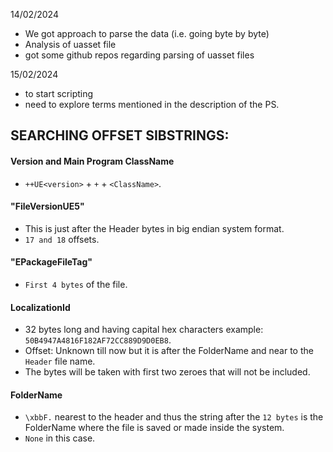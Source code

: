 14/02/2024
- We got approach to parse the data (i.e. going byte by byte)
- Analysis of uasset file
- got some github repos regarding parsing of uasset files

15/02/2024
- to start scripting 
- need to explore terms mentioned in the description of the PS.


## SEARCHING OFFSET SIBSTRINGS:

#### Version and Main Program ClassName

- `++UE<version>` + `+` + `<ClassName>`.

#### "FileVersionUE5"

- This is just after the Header bytes in big endian system format.
- `17 and 18` offsets.

#### "EPackageFileTag"

- `First 4 bytes` of the file.

#### LocalizationId

- 32 bytes long and having capital hex characters example: `50B4947A4816F182AF72CC889D9D0EB8`.
- Offset: Unknown till now but it is after the FolderName and near to the `Header` file name.
- The bytes will be taken with first two zeroes that will not be included.

#### FolderName

- `\xbbF.` nearest to the header and thus the string after the `12 bytes` is the FolderName where the file is saved or made inside the system.
- `None` in this case.

#### 

